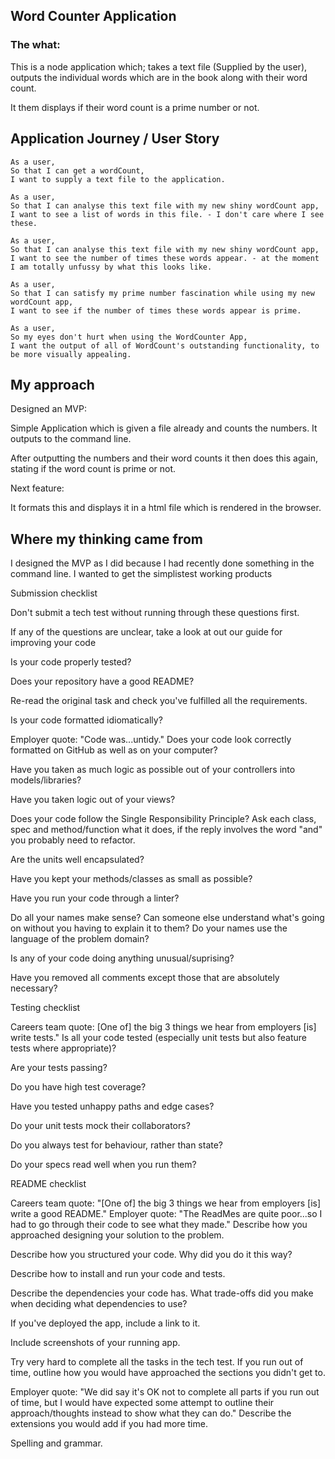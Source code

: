## Word Counter Application

### The what:

This is a node application which; takes a text file (Supplied by the user), outputs the individual words which are in the book along with their word count.

It them displays if their word count is a prime number or not.



## Application Journey / User Story

`````
As a user,
So that I can get a wordCount,
I want to supply a text file to the application.

As a user,
So that I can analyse this text file with my new shiny wordCount app,
I want to see a list of words in this file. - I don't care where I see these.

As a user,
So that I can analyse this text file with my new shiny wordCount app,
I want to see the number of times these words appear. - at the moment I am totally unfussy by what this looks like.

As a user,
So that I can satisfy my prime number fascination while using my new wordCount app,
I want to see if the number of times these words appear is prime.

As a user,
So my eyes don't hurt when using the WordCounter App,
I want the output of all of WordCount's outstanding functionality, to be more visually appealing.
`````


## My approach

Designed an MVP:

Simple Application which is given a file already and counts the numbers.
It outputs to the command line.

After outputting the numbers and their word counts it then does this again, stating if the word count is prime or not.



Next feature:

It formats this and displays it in a html file which is rendered in the browser.


## Where my thinking came from

I designed the MVP as I did because I had recently done something in the command line. I wanted to get the simplistest working products




Submission checklist

Don't submit a tech test without running through these questions first.

If any of the questions are unclear, take a look at out our guide for improving your code

 Is your code properly tested?

 Does your repository have a good README?

 Re-read the original task and check you've fulfilled all the requirements.

 Is your code formatted idiomatically?

Employer quote: "Code was...untidy."
 Does your code look correctly formatted on GitHub as well as on your computer?

 Have you taken as much logic as possible out of your controllers into models/libraries?

 Have you taken logic out of your views?

 Does your code follow the Single Responsibility Principle? Ask each class, spec and method/function what it does, if the reply involves the word "and" you probably need to refactor.

 Are the units well encapsulated?

 Have you kept your methods/classes as small as possible?

 Have you run your code through a linter?

 Do all your names make sense? Can someone else understand what's going on without you having to explain it to them? Do your names use the language of the problem domain?

 Is any of your code doing anything unusual/suprising?

 Have you removed all comments except those that are absolutely necessary?

Testing checklist

Careers team quote: [One of] the big 3 things we hear from employers [is] write tests."
 Is all your code tested (especially unit tests but also feature tests where appropriate)?

 Are your tests passing?

 Do you have high test coverage?

 Have you tested unhappy paths and edge cases?

 Do your unit tests mock their collaborators?

 Do you always test for behaviour, rather than state?

 Do your specs read well when you run them?

README checklist

Careers team quote: "[One of] the big 3 things we hear from employers [is] write a good README."
Employer quote: "The ReadMes are quite poor...so I had to go through their code to see what they made."
 Describe how you approached designing your solution to the problem.

 Describe how you structured your code. Why did you do it this way?

 Describe how to install and run your code and tests.

 Describe the dependencies your code has. What trade-offs did you make when deciding what dependencies to use?

 If you've deployed the app, include a link to it.

 Include screenshots of your running app.

 Try very hard to complete all the tasks in the tech test. If you run out of time, outline how you would have approached the sections you didn't get to.

Employer quote: "We did say it's OK not to complete all parts if you run out of time, but I would have expected some attempt to outline their approach/thoughts instead to show what they can do."
 Describe the extensions you would add if you had more time.

 Spelling and grammar.
